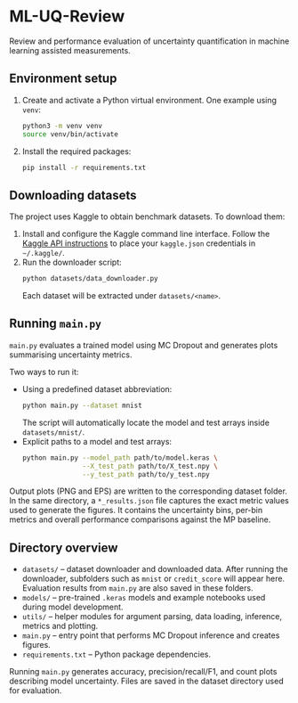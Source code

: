 # ML-UQ-Review

Review and performance evaluation of uncertainty quantification in machine learning assisted measurements.

## Environment setup
1. Create and activate a Python virtual environment. One example using `venv`:
   ```bash
   python3 -m venv venv
   source venv/bin/activate
   ```
2. Install the required packages:
   ```bash
   pip install -r requirements.txt
   ```

## Downloading datasets
The project uses Kaggle to obtain benchmark datasets. To download them:
1. Install and configure the Kaggle command line interface. Follow the [Kaggle API instructions](https://www.kaggle.com/docs/api) to place your `kaggle.json` credentials in `~/.kaggle/`.
2. Run the downloader script:
   ```bash
   python datasets/data_downloader.py
   ```
   Each dataset will be extracted under `datasets/<name>`.

## Running `main.py`
`main.py` evaluates a trained model using MC Dropout and generates plots summarising uncertainty metrics.

Two ways to run it:
- Using a predefined dataset abbreviation:
  ```bash
  python main.py --dataset mnist
  ```
  The script will automatically locate the model and test arrays inside `datasets/mnist/`.
- Explicit paths to a model and test arrays:
  ```bash
  python main.py --model_path path/to/model.keras \
                 --X_test_path path/to/X_test.npy \
                 --y_test_path path/to/y_test.npy
  ```

Output plots (PNG and EPS) are written to the corresponding dataset folder.
In the same directory, a `*_results.json` file captures the exact metric values
used to generate the figures. It contains the uncertainty bins, per-bin metrics
and overall performance comparisons against the MP baseline.

## Directory overview
- `datasets/` – dataset downloader and downloaded data. After running the downloader, subfolders such as `mnist` or `credit_score` will appear here. Evaluation results from `main.py` are also saved in these folders.
- `models/` – pre-trained `.keras` models and example notebooks used during model development.
- `utils/` – helper modules for argument parsing, data loading, inference, metrics and plotting.
- `main.py` – entry point that performs MC Dropout inference and creates figures.
- `requirements.txt` – Python package dependencies.

Running `main.py` generates accuracy, precision/recall/F1, and count plots describing model uncertainty. Files are saved in the dataset directory used for evaluation.
